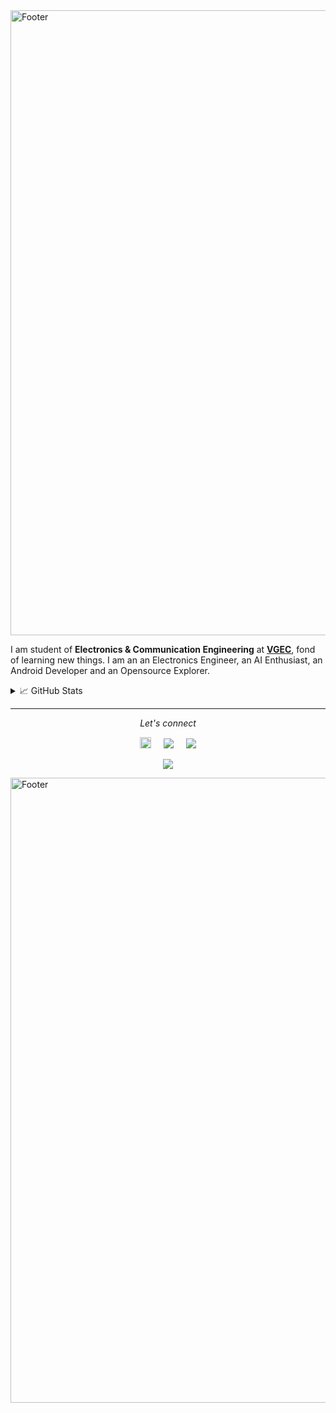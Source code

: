 <img src="https://github.com/PatelVatsalB21/PatelVatsalB21/blob/main/profileIntro.svg" alt="Footer" width="1000">

I am student of **Electronics & Communication Engineering** at **[VGEC](https://www.vgecg.ac.in/)**, fond of learning new things. I am an an Electronics Engineer, an AI Enthusiast, an Android Developer and an Opensource Explorer.

<details >
    <summary> &#x1f4c8; GitHub Stats </summary>
    <br>
    <p align="left">
      <img src="https://github-readme-stats.vercel.app/api?username=patelvatsalb21&show_icons=true&theme=default"/>
    </p>
</details>

<hr>
<p align="center">
  <i>Let's connect</i>

  <p align="center">
      <a href="https://patelvatsalb21.github.io/" alt="Portfolio"><img src="https://github.com/PatelVatsalB21/PatelVatsalB21/blob/main/portfolio.png" width="18px"></a>
      &nbsp;&nbsp;&nbsp; <a href="https://twitter.com/VatsalP68888638" alt="Twitter"><img src="http://i.imgur.com/wWzX9uB.png"></a>
      &nbsp;&nbsp;&nbsp; <a href="https://www.linkedin.com/in/vatsal-patel-919691193/" alt="Linkedin"><img src="https://github.com/PatelVatsalB21/PatelVatsalB21/blob/main/linkedin-3-16.png"></a>
  </p>
  
   <p align="center">
    <a href="https://visitor-badge.glitch.me/badge?page_id=PatelVatsalB21.PatelVatsalB21">
      <img align="center" src="https://visitor-badge.glitch.me/badge?page_id=PatelVatsalB21.PatelVatsalB21">
    </a>
  </p>
  
</p>
<img src="https://github.com/PatelVatsalB21/PatelVatsalB21/blob/main/profile%20bottom.svg" alt="Footer" width="1000">
